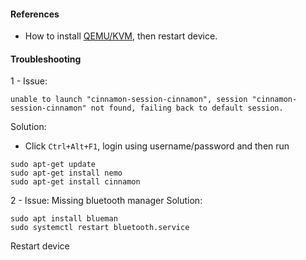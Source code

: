 #### References
- How to install [QEMU/KVM](https://forums.linuxmint.com/viewtopic.php?t=428069), then restart device.

#### Troubleshooting

1 - 
Issue:
```
unable to launch "cinnamon-session-cinnamon", session "cinnamon-session-cinnamon" not found, failing back to default session.
```
Solution:
- Click `Ctrl+Alt+F1`, login using username/password and then run
```
sudo apt-get update
sudo apt-get install nemo
sudo apt-get install cinnamon
```
2 - Issue: Missing bluetooth manager
Solution: 
```
sudo apt install blueman
sudo systemctl restart bluetooth.service
```
Restart device

